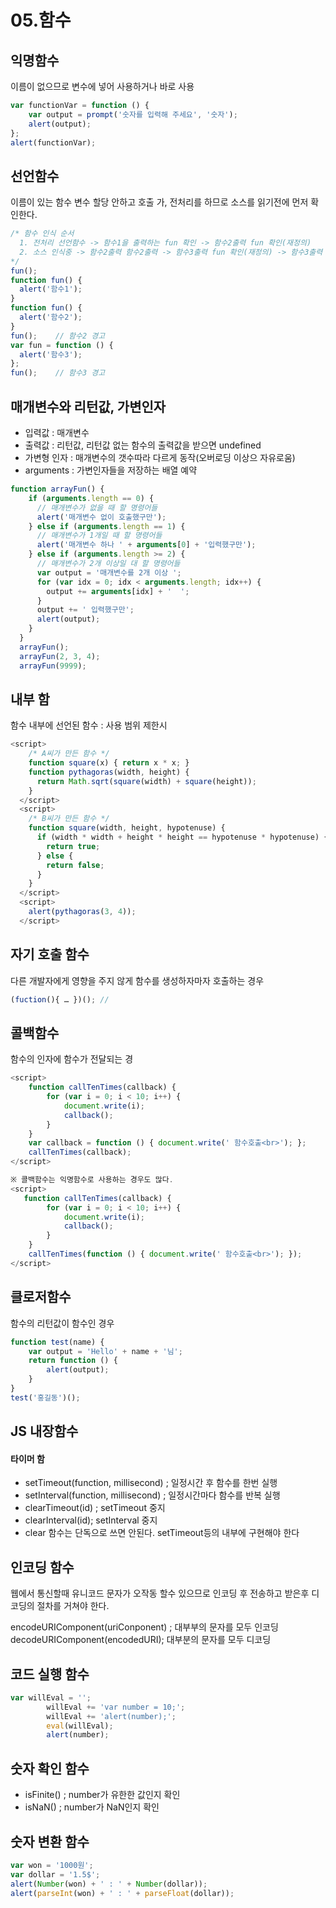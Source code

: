 # 05.함수

## 익명함수

이름이 없으므로 변수에 넣어 사용하거나 바로 사용

```javascript
var functionVar = function () {
    var output = prompt('숫자를 입력해 주세요', '숫자');
    alert(output);
}; 
alert(functionVar);
```

## 선언함수

이름이 있는 함수 변수 할당 안하고 호출 가, 전처리를 하므로 소스를 읽기전에 먼저 확인한다.

```javascript
/* 함수 인식 순서
  1. 전처리 선언함수 -> 함수1을 출력하는 fun 확인 -> 함수2출력 fun 확인(재정의)
  2. 소스 인식중 -> 함수2출력 함수2출력 -> 함수3출력 fun 확인(재정의) -> 함수3출력
*/
fun();    
function fun() {
  alert('함수1');
}
function fun() {
  alert('함수2');
}
fun();    // 함수2 경고
var fun = function () {
  alert('함수3');
};
fun();    // 함수3 경고
```

## 매개변수와 리턴값, 가변인자

* 입력값 : 매개변수
* 출력값 : 리턴값, 리턴값 없는 함수의 출력값을 받으면 undefined
* 가변형 인자 : 매개변수의 갯수따라 다르게 동작\(오버로딩 이상으 자유로움\)
* arguments :  가변인자들을 저장하는 배열 예약

```javascript
function arrayFun() {
    if (arguments.length == 0) {
      // 매개변수가 없을 때 할 명령어들
      alert('매개변수 없이 호출했구만');
    } else if (arguments.length == 1) {
      // 매개변수가 1개일 때 할 명령어들
      alert('매개변수 하나 ' + arguments[0] + '입력했구만');
    } else if (arguments.length >= 2) {
      // 매개변수가 2개 이상일 대 할 명령어들
      var output = '매개변수를 2개 이상 ';
      for (var idx = 0; idx < arguments.length; idx++) {
        output += arguments[idx] + '  ';
      }
      output += ' 입력했구만';
      alert(output);
    }
  }
  arrayFun();
  arrayFun(2, 3, 4);
  arrayFun(9999);
```

## 내부 함

함수 내부에 선언된 함수 : 사용 범위 제한시

```javascript
<script>
    /* A씨가 만든 함수 */
    function square(x) { return x * x; }
    function pythagoras(width, height) {
      return Math.sqrt(square(width) + square(height));
    }
  </script>
  <script>
    /* B씨가 만든 함수 */
    function square(width, height, hypotenuse) {
      if (width * width + height * height == hypotenuse * hypotenuse) {
        return true;
      } else {
        return false;
      }
    }
  </script>
  <script>
    alert(pythagoras(3, 4));
  </script>
```

## 자기 호출 함수

다른 개발자에게 영향을 주지 않게 함수를 생성하자마자 호출하는 경우

```javascript
(fuction(){ … })(); //
```

## 콜백함수

함수의 인자에 함수가 전달되는 경

```javascript
<script>
    function callTenTimes(callback) {
        for (var i = 0; i < 10; i++) {
            document.write(i);
            callback();
        }
    }
    var callback = function () { document.write(' 함수호출<br>'); };
    callTenTimes(callback);
</script>

※ 콜백함수는 익명함수로 사용하는 경우도 많다.
<script>
   function callTenTimes(callback) {
        for (var i = 0; i < 10; i++) {
            document.write(i);
            callback();
        }
    }
    callTenTimes(function () { document.write(' 함수호출<br>'); });
</script>
```

## 클로저함수

함수의 리턴값이 함수인 경우

```javascript
function test(name) {
    var output = 'Hello' + name + '님';
    return function () {
        alert(output);
    }
}
test('홍길동')(); 
```

## JS 내장함수

#### 타이머 함

* setTimeout\(function, millisecond\) ; 일정시간 후 함수를 한번 실행 
* setInterval\(function, millisecond\) ; 일정시간마다 함수를 반복 실행 
* clearTimeout\(id\) ; setTimeout 중지 
* clearInterval\(id\); setInterval 중지
* clear 함수는 단독으로 쓰면 안된다.  setTimeout등의 내부에 구현해야 한다

## 인코딩 함수

웹에서 통신할때 유니코드 문자가 오작동 할수 있으므로 인코딩 후 전송하고 받은후 디코딩의 절차를 거쳐야 한다.

encodeURIComponent\(uriConponent\) ; 대부부의 문자를 모두 인코딩 decodeURIComponent\(encodedURI\); 대부분의 문자를 모두 디코딩

## 코드 실행 함수

```javascript
var willEval = '';
        willEval += 'var number = 10;';
        willEval += 'alert(number);';
        eval(willEval);
        alert(number);

```

## 숫자 확인 함수

* isFinite\(\) ; number가 유한한 값인지 확인
* isNaN\(\) ; number가 NaN인지 확인

## 숫자 변환 함수

```javascript
var won = '1000원';
var dollar = '1.5$';
alert(Number(won) + ' : ' + Number(dollar));
alert(parseInt(won) + ' : ' + parseFloat(dollar));

```

